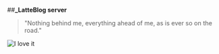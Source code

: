 ##**_LatteBlog server**


>"Nothing behind me, everything ahead of me, as is ever so on the road."

![I love it](http://octodex.github.com/images/foundingfather_v2.png)